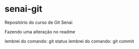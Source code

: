 # senai-git
Repositório do curso de Git Senai


Fazendo uma alteração no readme

lembrei do comando: git status
lembrei do comando: git commit
